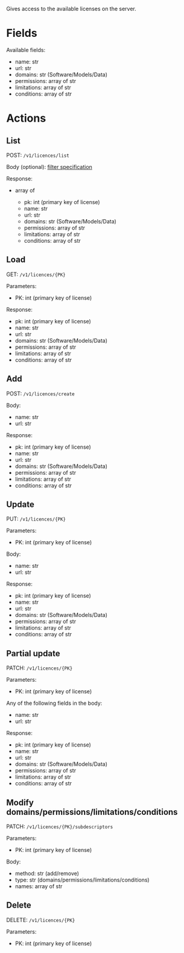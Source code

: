 Gives access to the available licenses on the server.

# Fields

Available fields:

  * name: str
  * url: str
  * domains: str (Software/Models/Data)
  * permissions: array of str
  * limitations: array of str
  * conditions: array of str

# Actions

## List

POST: `/v1/licences/list`

Body (optional): [filter specification](filtering.md)
  
Response:

  * array of

    * pk: int (primary key of license)
    * name: str
    * url: str
    * domains: str (Software/Models/Data)
    * permissions: array of str
    * limitations: array of str
    * conditions: array of str


## Load

GET: `/v1/licences/{PK}`

Parameters:

  * PK: int (primary key of license)
  
Response:

  * pk: int (primary key of license)
  * name: str
  * url: str
  * domains: str (Software/Models/Data)
  * permissions: array of str
  * limitations: array of str
  * conditions: array of str

## Add

POST: `/v1/licences/create`

Body:

  * name: str
  * url: str

Response:

  * pk: int (primary key of license)
  * name: str
  * url: str
  * domains: str (Software/Models/Data)
  * permissions: array of str
  * limitations: array of str
  * conditions: array of str

## Update

PUT: `/v1/licences/{PK}`

Parameters:

  * PK: int (primary key of license)
  
Body: 
 
  * name: str
  * url: str

Response:

  * pk: int (primary key of license)
  * name: str
  * url: str
  * domains: str (Software/Models/Data)
  * permissions: array of str
  * limitations: array of str
  * conditions: array of str

## Partial update

PATCH: `/v1/licences/{PK}`

Parameters:

  * PK: int (primary key of license)

Any of the following fields in the body:

  * name: str
  * url: str

Response:

  * pk: int (primary key of license)
  * name: str
  * url: str
  * domains: str (Software/Models/Data)
  * permissions: array of str
  * limitations: array of str
  * conditions: array of str

## Modify domains/permissions/limitations/conditions

PATCH: `/v1/licences/{PK}/subdescriptors`

Parameters:

  * PK: int (primary key of license)
  
Body:

  * method: str (add/remove)
  * type: str (domains/permissions/limitations/conditions)
  * names: array of str


## Delete

DELETE: `/v1/licences/{PK}`

Parameters:

  * PK: int (primary key of license)
